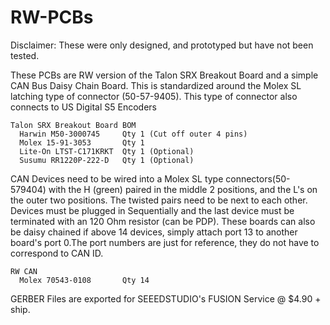 # RW-PCBs

Disclaimer: These were only designed, and prototyped but have not been tested.

These PCBs are RW version of the Talon SRX Breakout Board and a simple CAN Bus Daisy Chain Board. This is standardized around
the Molex SL latching type of connector (50-57-9405). This type of connector also connects to US Digital S5 Encoders
```
Talon SRX Breakout Board BOM
  Harwin M50-3000745     Qty 1 (Cut off outer 4 pins)
  Molex 15-91-3053       Qty 1
  Lite-On LTST-C171KRKT  Qty 1 (Optional)
  Susumu RR1220P-222-D   Qty 1 (Optional)
```

CAN Devices need to be wired into a Molex SL type connectors(50-579404) with the H (green) paired in the middle 2 positions,
and the L's on the outer two positions. The twisted pairs need to be next to each other. Devices must be plugged
in Sequentially and the last device must be terminated with an 120 Ohm resistor (can be PDP). These boards can also
be daisy chained if above 14 devices, simply attach port 13 to another board's port 0.The port numbers are just for reference,
they do not have to correspond to CAN ID.
```
RW CAN
  Molex 70543-0108       Qty 14
```
GERBER Files are exported for SEEEDSTUDIO's FUSION Service @ $4.90 + ship.
